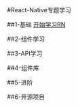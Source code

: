 #React-Native专题学习

##1-基础
[开始学习RN](./1基础/基础.md)


##2-组件学习


##3-API学习


##4-组件库


##5-进阶


##6-开源项目






